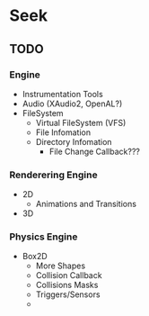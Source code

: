 # Seek

## TODO

### Engine
* Instrumentation Tools
* Audio (XAudio2, OpenAL?)
* FileSystem
  - Virtual FileSystem (VFS)
  - File Infomation
  - Directory Infomation
    - File Change Callback???


### Renderering Engine
* 2D
  - Animations and Transitions
* 3D

### Physics Engine
* Box2D
  - More Shapes
  - Collision Callback
  - Collisions Masks
  - Triggers/Sensors
  - 